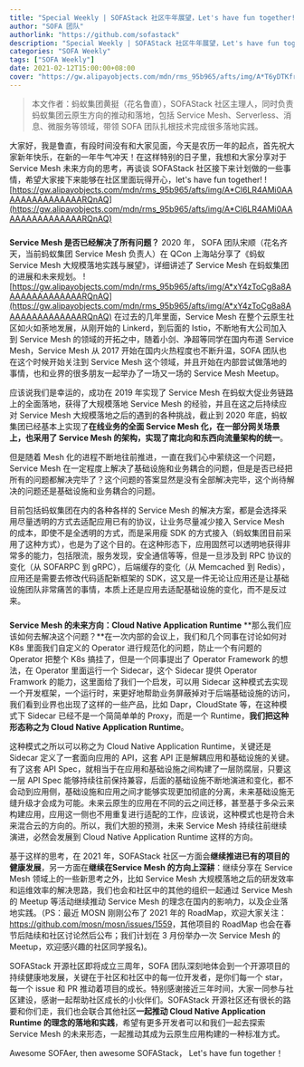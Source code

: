 ```yaml
---
title: "Special Weekly | SOFAStack 社区牛年展望，Let's have fun together!"
author: "SOFA 团队"
authorlink: "https://github.com/sofastack"
description: "Special Weekly | SOFAStack 社区牛年展望，Let's have fun together!"
categories: "SOFA Weekly"
tags: ["SOFA Weekly"]
date: 2021-02-12T15:00:00+08:00
cover: "https://gw.alipayobjects.com/mdn/rms_95b965/afts/img/A*T6yDTKfrBaAAAAAAAAAAAAAAARQnAQ"
---
```


> 本文作者：蚂蚁集团黄挺（花名鲁直），SOFAStack 社区主理人，同时负责蚂蚁集团云原生方向的推动和落地，包括 Service Mesh、Serverless、消息、微服务等领域，带领 SOFA 团队扎根技术完成很多落地实践。

大家好，我是鲁直，有段时间没有和大家见面，今天是农历一年的起点，首先祝大家新年快乐，在新的一年牛气冲天！在这样特别的日子里，我想和大家分享对于 Service Mesh 未来方向的思考，再谈谈 SOFAStack 社区接下来计划做的一些事情，希望大家接下来能够在社区里面玩得开心，let's have fun together!
![https://gw.alipayobjects.com/mdn/rms_95b965/afts/img/A*Cl6LR4AMi0AAAAAAAAAAAAAAARQnAQ](https://gw.alipayobjects.com/mdn/rms_95b965/afts/img/A*Cl6LR4AMi0AAAAAAAAAAAAAAARQnAQ)

### 

**Service Mesh 是否已经解决了所有问题？**
2020 年， SOFA 团队宋顺（花名齐天，当前蚂蚁集团 Service Mesh 负责人）在 QCon 上海站分享了《蚂蚁 Service Mesh 大规模落地实践与展望》，详细讲述了 Service Mesh 在蚂蚁集团的进展和未来规划。
![https://gw.alipayobjects.com/mdn/rms_95b965/afts/img/A*xY4zToCg8a8AAAAAAAAAAAAAARQnAQ](https://gw.alipayobjects.com/mdn/rms_95b965/afts/img/A*xY4zToCg8a8AAAAAAAAAAAAAARQnAQ)
在过去的几年里面，Service Mesh 在整个云原生社区如火如荼地发展，从刚开始的 Linkerd，到后面的 Istio，不断地有大公司加入到 Service Mesh 的领域的开拓之中，随着小剑、净超等同学在国内布道 Service Mesh，Service Mesh 从 2017 开始在国内火热程度也不断升温，SOFA 团队也在这个时候开始关注到 Service Mesh 这个领域，并且开始在内部尝试做落地的事情，也和业界的很多朋友一起举办了一场又一场的 Service Mesh Meetup。

应该说我们是幸运的，成功在 2019 年实现了 Service Mesh 在蚂蚁大促业务链路上的全面落地，获得了大规模落地 Service Mesh 的经验，并且在这之后持续应对 Service Mesh 大规模落地之后的遇到的各种挑战，截止到 2020 年底，蚂蚁集团已经基本上实现了**在线业务的全面 Service Mesh 化，在一部分网关场景上，也采用了 Service Mesh 的架构，实现了南北向和东西向流量架构的统一**。

但是随着 Mesh 化的进程不断地往前推进，一直在我们心中萦绕这一个问题，Service Mesh 在一定程度上解决了基础设施和业务耦合的问题，但是是否已经把所有的问题都解决完毕了？这个问题的答案显然是没有全部解决完毕，这个尚待解决的问题还是基础设施和业务耦合的问题。

目前包括蚂蚁集团在内的各种各样的 Service Mesh 的解决方案，都是会选择采用尽量透明的方式去适配应用已有的协议，让业务尽量减少接入 Service Mesh 的成本，即使不是全透明的方式，而是采用瘦 SDK 的方式接入（蚂蚁集团目前采用了这种方式），也是为了这个目的。在这种形态下，应用固然可以透明地获得非常多的能力，包括限流，服务发现，安全通信等等，但是一旦涉及到 RPC 协议的变化（从 SOFARPC 到 gRPC），后端缓存的变化（从 Memcached 到 Redis），应用还是需要去修改代码适配新框架的 SDK，这又是一件无论让应用还是让基础设施团队非常痛苦的事情，本质上还是应用去适配基础设施的变化，而不是反过来。

###

**Service Mesh 的未来方向：Cloud Native Application Runtime**
**那么我们应该如何去解决这个问题？**在一次内部的会议上，我们和几个同事在讨论如何对 K8s 里面我们自定义的 Operator 进行规范化的问题，防止一个有问题的 Operator 把整个 K8s 搞挂了，但是一个同事提出了 Operator Framework 的想法，在 Operator 里面运行一个 Sidecar，这个 Sidecar 提供 Operator Framwork 的能力，这里面给了我们一个启发，可以用 Sidecar 这种模式去实现一个开发框架，一个运行时，来更好地帮助业务屏蔽掉对于后端基础设施的访问，我们看到业界也出现了这样的一些产品，比如 Dapr，CloudState 等，在这种模式下 Sidecar 已经不是一个简简单单的 Proxy，而是一个 Runtime，**我们把这种形态称之为 Cloud Native Application Runtime**。

这种模式之所以可以称之为 Cloud Native Application Runtime，关键还是 Sidecar 定义了一套面向应用的 API，这套 API 正是解耦应用和基础设施的关键。有了这套 API Spec，就相当于在应用和基础设施之间构建了一层防腐层，只要这一层 API Spec 能够持续往前保持兼容，后面的基础设施不断地演进和变化，都不会动到应用侧，基础设施和应用之间才能够实现更加彻底的分离，未来基础设施无缝升级才会成为可能。未来云原生的应用在不同的云之间迁移，甚至基于多朵云来构建应用，应用这一侧也不用重复进行适配的工作，应该说，这种模式也是符合未来混合云的方向的。所以，我们大胆的预测，未来 Service Mesh 持续往前继续演进，必然会发展到 Cloud Native Application Runtime 这样的方向。

基于这样的思考，在 2021 年，SOFAStack 社区一方面会**继续推进已有的项目的健康发展**，另一方面在**继续在Service Mesh 的方向上深耕**：继续分享在 Service Mesh 领域上的一些新思考之外，比如 Service Mesh 大规模落地之后的研发效率和运维效率的解决思路，我们也会和社区中的其他的组织一起通过 Service Mesh 的 Meetup 等活动继续推动 Service Mesh 的理念在国内的影响力，以及企业落地实践。（PS：最近 MOSN 刚刚公布了 2021 年的 RoadMap，欢迎大家关注：<https://github.com/mosn/mosn/issues/1559>，其他项目的 RoadMap 也会在春节后陆续和社区讨论然后公布；我们计划在 3 月份举办一次 Service Mesh 的 Meetup，欢迎感兴趣的社区同学报名)。

SOFAStack 开源社区即将成立三周年，SOFA 团队深刻地体会到一个开源项目的持续健康地发展，关键在于社区和社区中的每一位开发者，是你们每一个 star，每一个 issue 和 PR 推动着项目的成长。特别感谢接近三年时间，大家一同参与社区建设，感谢一起帮助社区成长的小伙伴们。SOFAStack 开源社区还有很长的路要和你们走，我们也会联合其他社区**一起推动 Cloud Native Application Runtime 的理念的落地和实践**，希望有更多开发者可以和我们一起去探索 Service Mesh 的未来形态，一起推动其成为云原生应用构建的一种标准方式。

Awesome SOFAer, then awesome SOFAStack，
Let's have fun together！
